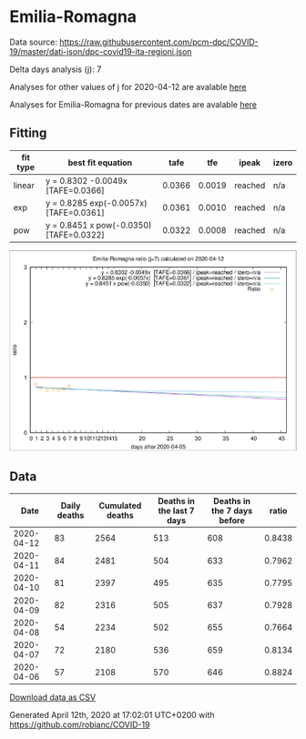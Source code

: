 # Emilia-Romagna

Data source: https://raw.githubusercontent.com/pcm-dpc/COVID-19/master/dati-json/dpc-covid19-ita-regioni.json

Delta days analysis (j): 7

Analyses for other values of j for 2020-04-12 are avalable [here](../2020-04-12/README.md)

Analyses for Emilia-Romagna for previous dates are avalable [here](../README.md)

## Fitting 
|fit type|best fit equation|tafe|tfe|ipeak|izero|
|-------|-----|--------|------|---|---|
|linear|y = 0.8302 -0.0049x  [TAFE=0.0366]|0.0366|0.0019|reached|n/a|
|exp|y = 0.8285 exp(-0.0057x)  [TAFE=0.0361]|0.0361|0.0010|reached|n/a|
|pow|y = 0.8451 x pow(-0.0350)  [TAFE=0.0322]|0.0322|0.0008|reached|n/a|

![Plot](COVID-19_emilia-romagna_j7_2020-04-12.png)

## Data
|Date|Daily deaths|Cumulated deaths|Deaths in the last 7 days|Deaths in the 7 days before|ratio|
|----|----------|-----------|-------|--------------------|-----|
|2020-04-12|83|2564|513|608|0.8438|
|2020-04-11|84|2481|504|633|0.7962|
|2020-04-10|81|2397|495|635|0.7795|
|2020-04-09|82|2316|505|637|0.7928|
|2020-04-08|54|2234|502|655|0.7664|
|2020-04-07|72|2180|536|659|0.8134|
|2020-04-06|57|2108|570|646|0.8824|

[Download data as CSV](COVID-19_emilia-romagna_j7_2020-04-12.csv)

Generated April 12th, 2020 at 17:02:01 UTC+0200 with https://github.com/robianc/COVID-19
